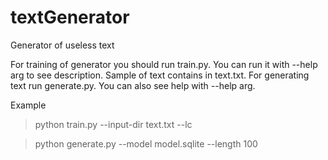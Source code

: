 # textGenerator
Generator of useless text

For training of generator you should run train.py. You can run it with --help arg to see description. Sample of text contains in text.txt. For generating text run generate.py. You can also see help with --help arg.

Example

> python train.py --input-dir text.txt --lc

> python generate.py --model model.sqlite --length 100

